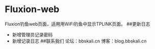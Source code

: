 # Fluxion-web
Fluxion钓鱼web页面，适用用WiFi钓鱼中显示TPLINK页面。
##更新日志
- 新增管理员记录密码
- 新增记录日志
##联系我们
论坛：bbskali.cn
博客：blog.bbskali.cn

